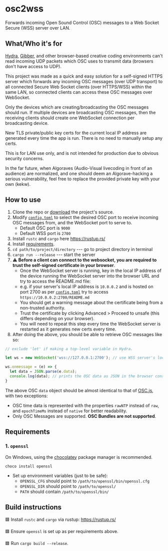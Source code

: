 # osc2wss

Forwards incoming Open Sound Control (OSC) messages to a Web Socket Secure (WSS) server over LAN.

## What/Who it's for

[Hydra](https://hydra.ojack.xyz/), [Gibber](https://gibber.cc/), and other browser-based creative coding environments can't read incoming UDP packets which OSC uses to transmit data (browsers don't have access to UDP).

This project was made as a quick and easy solution for a self-signed HTTPS server which forwards any incoming OSC messages (over UDP transport) to all connected Secure Web Socket clients (over HTTPS/WSS) within the same LAN, so connected clients can access these OSC messages over WebSocket.

Only the devices which are creating/broadcasting the OSC messages should run. If multiple devices are broadcasting OSC messages, then the receiving clients should create one WebSocket connection per broadcasting device.

New TLS private/public key certs for the current local IP address are generated every time the app is run. There is no need to manually setup any certs.

This is for LAN use only, and is not intended for production due to obvious security concerns.

In the far future, when Algoraves (Audio-Visual livecoding in front of an audience) are normalized, and one should deem an Algorave-hacking a serious vulnerability, feel free to replace the provided private key with your own (kekw).

## How to use

1. Clone the repo or [download](https://github.com/euwbah/osc2wss/archive/refs/heads/master.zip) the project's source.
2. Modify [`config.toml`](./config.toml) to select the desired OSC port to receive incoming OSC messages from, and the WebSocket port to serve to.
   - Default OSC port is `9000`
   - Default WSS port is `2700`
3. Install `rustc` and `cargo` here https://rustup.rs/
4. Install [requirements](#requirements).
5. `cd path/to/project/directory` --- go to project directory in terminal
6. `cargo run --release` --- start the server
7. ⚠️ **Before a client can connect to the websocket, you are required to trust the self-signed certificate in your browser**.
   - Once the WebSocket server is running, key in the local IP address of the device running the WebSocket server into the browser URL and try to access the README.md file: 
   - e.g. if your server's local IP address is `10.0.0.2` and is hosted on port 2700 as per [`config.toml`](./config.toml) try to access `https://10.0.0.2:2700/README.md`
   - You should get a warning message about the certificate being from a non-trusted authority.
   - Trust the certificate by clicking Advanced > Proceed to unsafe (this differs depending on your browser).
   - You will need to repeat this step every time the WebSocket server is restarted as it generates new certs every time.
8. After doing the above, you should be able to retrieve OSC messages like so:

```js
// exclude 'let' if making a top-level variable in Hydra.

let ws = new WebSocket('wss://127.0.0.1:2700'); // use WSS server's local IP & port.

ws.onmessage = (e) => {
  let data = JSON.parse(e.data);
  console.log(data); // prints the OSC data as JSON in the browser console
}
```

The above OSC `data` object should be almost identical to that of [OSC.js](https://github.com/colinbdclark/osc.js/), with two exceptions:

- OSC time data is represented with the properties `rawNTP` instead of `raw`, and `epochTimeMs` instead of `native` for better readability.
- Only OSC Messages are supported. **OSC Bundles are not supported**.

## Requirements

### 1. `openssl`

On Windows, using the [chocolatey](https://chocolatey.org/install) package manager is recommended.

    choco install openssl

- Set up environment variables (just to be safe):
  - `OPENSSL_CFG` should point to `/path/to/openssl/bin/openssl.cfg`
  - `OPENSSL_DIR` should point to `/path/to/openssl/`
  - `PATH` should contain `/path/to/openssl/bin/`

## Build instructions

🟦 Install `rustc` and `cargo` via rustup: https://rustup.rs/

🟦 Ensure `openssl` is set up as per requirements above.

🟦 Run `cargo build --release`.
